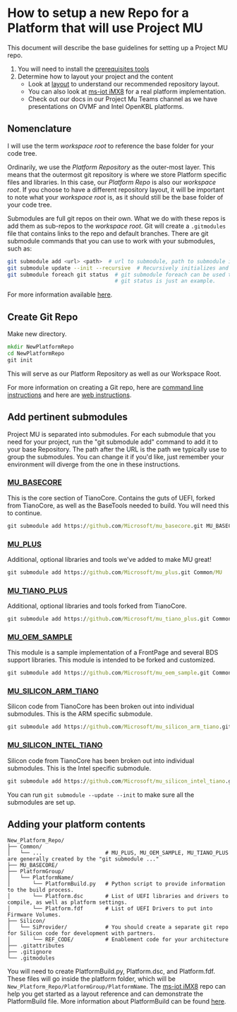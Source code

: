 # How to setup a new Repo for a Platform that will use Project MU

This document will describe the base guidelines for setting up a Project MU repo.

1. You will need to install the [prerequisites tools](../CodeDevelopment/prerequisites.md)
2. Determine how to layout your project and the content
     * Look at [layout](../WhatAndWhy/layout.md) to understand our recommended repository layout.
     * You can also look at [ms-iot iMX8](https://github.com/ms-iot/MU_PLATFORM_NXP) for a real platform
       implementation.
     * Check out our docs in our Project Mu Teams channel as we have presentations on OVMF and Intel
       OpenKBL platforms.

## Nomenclature

I will use the term *workspace root* to reference the base folder for your code tree.

Ordinarily, we use the *Platform Repository* as the outer-most layer. This means that the outermost git repository is
 where we store Platform specific files and libraries. In this case, our *Platform Repo* is also our *workspace root*.
 If you choose to have a different repository layout, it will be important to note what your *workspace root* is, as
 it should still be the base folder of your code tree.

Submodules are full git repos on their own. What we do with these repos is add them as sub-repos to the
*workspace root*. Git will create a `.gitmodules` file that contains links to the repo and default branches. There are
git submodule commands that you can use to work with your submodules, such as:

```bash
git submodule add <url> <path>  # url to submodule, path to submodule installation
git submodule update --init --recursive  # Recursively initializes and updates all submodules.
git submodule foreach git status  # git submodule foreach can be used to run a command in each submodule.
                                  # git status is just an example.
```

For more information available [here](https://git-scm.com/book/en/v2/Git-Tools-Submodules).

## Create Git Repo

Make new directory.

```cmd
mkdir NewPlatformRepo
cd NewPlatformRepo
git init
```

This will serve as our Platform Repository as well as our Workspace Root.

For more information on creating a Git repo, here are
[command line instructions](https://kbroman.org/github_tutorial/pages/init.html) and here are
[web instructions](https://help.github.com/en/articles/create-a-repo).

## Add pertinent submodules

Project MU is separated into submodules. For each submodule that you need for your project, run the "git submodule add"
command to add it to your base Repository. The path after the URL is the path we typically use to group the submodules.
You can change it if you'd like, just remember your environment will diverge from the one in these instructions.

### [MU_BASECORE](https://github.com/Microsoft/mu_basecore.git)

This is the core section of TianoCore. Contains the guts of UEFI, forked from TianoCore, as well as the BaseTools
needed to build. You will need this to continue.

```cmd
git submodule add https://github.com/Microsoft/mu_basecore.git MU_BASECORE
```

### [MU_PLUS](https://github.com/Microsoft/mu_plus.git)

Additional, optional libraries and tools we've added to make MU great!

```cmd
git submodule add https://github.com/Microsoft/mu_plus.git Common/MU
```

### [MU_TIANO_PLUS](https://github.com/Microsoft/mu_tiano_plus.git)

Additional, optional libraries and tools forked from TianoCore.

```cmd
git submodule add https://github.com/Microsoft/mu_tiano_plus.git Common/TIANO
```

### [MU_OEM_SAMPLE](https://github.com/Microsoft/mu_oem_sample.git)

This module is a sample implementation of a FrontPage and several BDS support libraries. This module is intended to
be forked and customized.

```cmd
git submodule add https://github.com/Microsoft/mu_oem_sample.git Common/MU_OEM_SAMPLE
```

### [MU_SILICON_ARM_TIANO](https://github.com/Microsoft/mu_silicon_arm_tiano.git)

Silicon code from TianoCore has been broken out into individual submodules. This is the ARM specific submodule.

```cmd
git submodule add https://github.com/Microsoft/mu_silicon_arm_tiano.git Silicon/ARM/TIANO
```

### [MU_SILICON_INTEL_TIANO](https://github.com/Microsoft/mu_silicon_intel_tiano.git)

Silicon code from TianoCore has been broken out into individual submodules. This is the Intel specific submodule.

```cmd
git submodule add https://github.com/Microsoft/mu_silicon_intel_tiano.git Silicon/INTEL/TIANO
```

You can run `git submodule --update --init` to make sure all the submodules are set up.

## Adding your platform contents

``` pre
New_Platform_Repo/
├── Common/
│   └── ...                    # MU_PLUS, MU_OEM_SAMPLE, MU_TIANO_PLUS are generally created by the "git submodule ..."
├── MU_BASECORE/
├── PlatformGroup/
│   └── PlatformName/
│       └── PlatformBuild.py   # Python script to provide information to the build process.
│       └── Platform.dsc       # List of UEFI libraries and drivers to compile, as well as platform settings.
│       └── Platform.fdf       # List of UEFI Drivers to put into Firmware Volumes.
├── Silicon/
│   └── SiProvider/            # You should create a separate git repo for Silicon code for development with partners.
│       └── REF_CODE/          # Enablement code for your architecture
├── .gitattributes
├── .gitignore
└── .gitmodules
```

You will need to create PlatformBuild.py, Platform.dsc, and Platform.fdf. These files will go inside the platform
folder, which will be `New_Platform_Repo/PlatformGroup/PlatformName`. The
[ms-iot iMX8](https://github.com/ms-iot/MU_PLATFORM_NXP) repo can help you get started as a layout reference and
can demonstrate the PlatformBuild file. More information about PlatformBuild can be found
[here](../CodeDevelopment/compile/).
